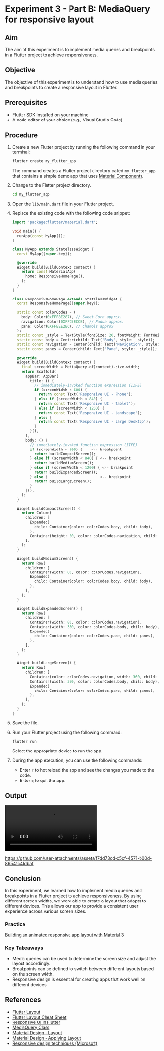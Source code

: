 # Experiment 3 - Part B:  **MediaQuery for responsive layout**
## Aim

The aim of this experiment is to implement media queries and breakpoints in a Flutter project to achieve responsiveness.

## Objective

The objective of this experiment is to understand how to use media queries and breakpoints to create a responsive layout in Flutter.

## Prerequisites
- Flutter SDK installed on your machine
- A code editor of your choice (e.g., Visual Studio Code)

## Procedure

1. Create a new Flutter project by running the following command in your terminal:
    ```cmd
    flutter create my_flutter_app
    ```
    The command creates a Flutter project directory called `my_flutter_app` that contains a simple demo app that uses [Material Components](https://m3.material.io/components).

2. Change to the Flutter project directory.
    ```cmd
    cd my_flutter_app
    ```
3. Open the `lib/main.dart` file in your Flutter project.

4. Replace the existing code with the following code snippet:
    
    ```dart
    import 'package:flutter/material.dart';

    void main() {
      runApp(const MyApp());
    }

    class MyApp extends StatelessWidget {
      const MyApp({super.key});

      @override
      Widget build(BuildContext context) {
        return const MaterialApp(
          home: ResponsiveHomePage(),
        );
      }
    }

    class ResponsiveHomePage extends StatelessWidget {
      const ResponsiveHomePage({super.key});

      static const colorCodes = (
        body: Color(0xFFF8E287), // Sweet Corn approx.
        navigation: Color(0XFFC5ECCE), // Padua approx.
        pane: Color(0XFFEEE2BC), // Chamois approx
      );
      static const _style = TextStyle(fontSize: 20, fontWeight: FontWeight.bold);
      static const body = Center(child: Text('Body', style: _style));
      static const navigation = Center(child: Text('Navigation', style: _style));
      static const panes = Center(child: Text('Pane', style: _style));

      @override
      Widget build(BuildContext context) {
        final screenWidth = MediaQuery.of(context).size.width;
        return Scaffold(
          appBar: AppBar(
            title: () {
              // immediately-invoked function expression (IIFE)
              if (screenWidth < 600) {
                return const Text('Responsive UI - Phone');
              } else if (screenWidth < 840) {
                return const Text('Responsive UI - Tablet');
              } else if (screenWidth < 1200) {
                return const Text('Responsive UI - Landscape');
              } else {
                return const Text('Responsive UI - Large Desktop');
              }
            }(),
          ),
          body: () {
            // immediately-invoked function expression (IIFE)
            if (screenWidth < 600) {    <-- breakpoint
              return buildCompactScreen();
            } else if (screenWidth < 840) { <-- breakpoint
              return buildMediumScreen();
            } else if (screenWidth < 1200) { <-- breakpoint
              return buildExpandedScreen();
            } else {                        <-- breakpoint
              return buildLargeScreen();
            }
          }(),
        );
      }

      Widget buildCompactScreen() {
        return Column(
          children: [
            Expanded(
              child: Container(color: colorCodes.body, child: body),
            ),
            Container(height: 80, color: colorCodes.navigation, child: navigation),
          ],
        );
      }

      Widget buildMediumScreen() {
        return Row(
          children: [
            Container(width: 80, color: colorCodes.navigation),
            Expanded(
              child: Container(color: colorCodes.body, child: body),
            ),
          ],
        );
      }

      Widget buildExpandedScreen() {
        return Row(
          children: [
            Container(width: 80, color: colorCodes.navigation),
            Container(width: 360, color: colorCodes.body, child: body),
            Expanded(
              child: Container(color: colorCodes.pane, child: panes),
            ),
          ],
        );
      }

      Widget buildLargeScreen() {
        return Row(
          children: [
            Container(color: colorCodes.navigation, width: 360, child: navigation),
            Container(width: 360, color: colorCodes.body, child: body),
            Expanded(
              child: Container(color: colorCodes.pane, child: panes),
            ),
          ],
        );
      }
    }
    ```

5. Save the file.

6. Run your Flutter project using the following command:
    ```cmd
    flutter run
    ```
    Select the appropriate device to run the app.

7. During the app execution, you can use the following commands:
    - Enter `r` to hot reload the app and see the changes you made to the code.
    - Enter `q` to quit the app.

## Output
<video controls src="exp_3_b_output.mp4" title="exp_3_b_output"></video>


https://github.com/user-attachments/assets/f7dd73cd-c5cf-4571-b00d-86541c41dbaf



## Conclusion

In this experiment, we learned how to implement media queries and breakpoints in a Flutter project to achieve responsiveness. By using different screen widths, we were able to create a layout that adapts to different devices. This allows our app to provide a consistent user experience across various screen sizes.

### Practice
[Building an animated responsive app layout with Material 3](https://codelabs.developers.google.com/codelabs/flutter-animated-responsive-layout)

### Key Takeaways
- Media queries can be used to determine the screen size and adjust the layout accordingly.
- Breakpoints can be defined to switch between different layouts based on the screen width.
- Responsive design is essential for creating apps that work well on different devices.

## References
- [Flutter Layout](https://docs.flutter.dev/ui/layout)
- [Flutter Layout Cheat Sheet](https://medium.com/flutter-community/flutter-layout-cheat-sheet-5363348d037e)
- [Responsive UI in Flutter](https://flutter.dev/docs/development/ui/layout/responsive)
- [MediaQuery Class](https://api.flutter.dev/flutter/widgets/MediaQuery-class.html)
- [Material Design - Layout](https://m3.material.io/foundations/layout/understanding-layout/parts-of-layout)
- [Material Design - Applying Layout](https://m3.material.io/foundations/layout/applying-layout/window-size-classes)
- [Responsive design techniques (Microsoft)](https://docs.microsoft.com/en-us/windows/uwp/design/layout/responsive-design)
